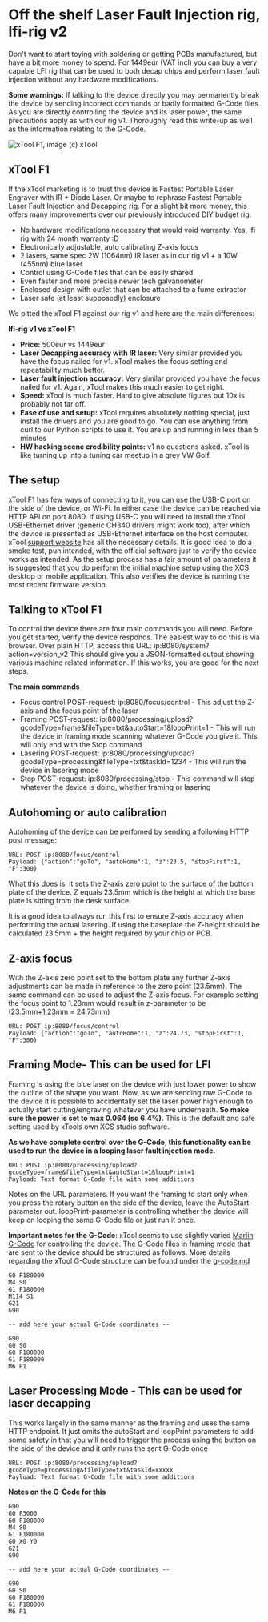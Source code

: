 # Off the shelf Laser Fault Injection rig, lfi-rig v2
Don't want to start toying with soldering or getting PCBs manufactured, but have a bit more money to spend. For 1449eur (VAT incl) you can buy a very capable LFI rig that can be used to both decap chips and perform laser fault injection without any hardware modifications. 

**Some warnings:** If talking to the device directly you may permanently break the device by sending incorrect commands or badly formatted G-Code files. As you are directly controlling the device and its laser power, the same precautions apply as with our rig v1. Thoroughly read this write-up as well as the information relating to the G-Code.

![xTool F1, image (c) xTool](/Other/Images/xtool-f1.png)

## xTool F1
If the xTool marketing is to trust this device is Fastest Portable Laser Engraver with IR + Diode Laser. Or maybe to rephrase Fastest Portable Laser Fault Injection and Decapping rig. For a slight bit more money, this offers many improvements over our previously introduced DIY budget rig. 

- No hardware modifications necessary that would void warranty. Yes, lfi rig with 24 month warranty :D 
- Electronically adjustable, auto calibrating Z-axis focus
- 2 lasers, same spec 2W (1064nm) IR laser as in our rig v1 + a 10W (455nm) blue laser
- Control using G-Code files that can be easily shared
- Even faster and more precise newer tech galvanometer
- Enclosed design with outlet that can be attached to a fume extractor
- Laser safe (at least supposedly) enclosure

We pitted the xTool F1 against our rig v1 and here are the main differences:

**lfi-rig v1 vs xTool F1**
- **Price:** 500eur vs 1449eur
- **Laser Decapping accuracy with IR laser:** Very similar provided you have the focus nailed for v1. xTool makes the focus setting and repeatability much better.
- **Laser fault injection accuracy:** Very similar provided you have the focus nailed for v1. Again, xTool makes this much easier to get right.
- **Speed:** xTool is much faster. Hard to give absolute figures but 10x is probably not far off.
- **Ease of use and setup:** xTool requires absolutely nothing special, just install the drivers and you are good to go. You can use anything from curl to our Python scripts to use it. You are up and running in less than 5 minutes
- **HW hacking scene credibility points:** v1 no questions asked. xTool is like turning up into a tuning car meetup in a grey VW Golf.

## The setup
xTool F1 has few ways of connecting to it, you can use the USB-C port on the side of the device, or Wi-Fi. In either case the device can be reached via HTTP API on port 8080. If using USB-C you will need to install the xTool USB-Ethernet driver (generic CH340 drivers might work too), after which the device is presented as USB-Ethernet interface on the host computer. xTool [support website](https://support.xtool.com/product/2) has all the necessary details. It is good idea to do a smoke test, pun intended, with the official software just to verify the device works as intended. As the setup process has a fair amount of parameters it is suggested that you do perform the initial machine setup using the XCS desktop or mobile application. This also verifies the device is running the most recent firmware version.


## Talking to xTool F1
To control the device there are four main commands you will need. Before you get started, verify the device responds. The easiest way to do this is via browser. Over plain HTTP, access this URL: ip:8080/system?action=version_v2 This should give you a JSON-formatted output showing various machine related information. If this works, you are good for the next steps.

**The main commands**
- Focus control POST-request: ip:8080/focus/control - This adjust the Z-axis and the focus point of the laser
- Framing POST-request: ip:8080/processing/upload?gcodeType=frame&fileType=txt&autoStart=1&loopPrint=1 - This will run the device in framing mode scanning whatever G-Code you give it. This will only end with the Stop command
- Lasering POST-request: ip:8080/processing/upload?gcodeType=processing&fileType=txt&taskId=1234 - This will run the device in lasering mode
- Stop POST-request: ip:8080/processing/stop - This command will stop whatever the device is doing, whether framing or lasering


## Autohoming or auto calibration
Autohoming of the device can be perfomed by sending a following HTTP post message:

```
URL: POST ip:8080/focus/control
Payload: {"action":"goTo", "autoHome":1, "z":23.5, "stopFirst":1, "F":300}
```

What this does is, it sets the Z-axis zero point to the surface of the bottom plate of the device. Z equals 23.5mm which is the height at which the base plate is sitting from the desk surface.

It is a good idea to always run this first to ensure Z-axis accuracy when performing the actual lasering. If using the baseplate the Z-height should be calculated 23.5mm + the height required by your chip or PCB.

## Z-axis focus
With the Z-axis zero point set to the bottom plate any further Z-axis adjustments can be made in reference to the zero point (23.5mm). The same command can be used to adjust the Z-axis focus. For example setting the focus point to 1.23mm would result in z-parameter to be (23.5mm+1.23mm = 24.73mm)

```
URL: POST ip:8080/focus/control
Payload: {"action":"goTo", "autoHome":1, "z":24.73, "stopFirst":1, "F":300}
```

## Framing Mode- This can be used for LFI
Framing is using the blue laser on the device with just lower power to show the outline of the shape you want. Now, as we are sending raw G-Code to the device it is possible to accidentally set the laser power high enough to actually start cutting/engraving whatever you have underneath. **So make sure the power is set to max 0.064 (so 6.4%).** This is the default and safe setting used by xTools own XCS studio software.

**As we have complete control over the G-Code, this functionality can be used to run the device in a looping laser fault injection mode.**

```
URL: POST ip:8080/processing/upload?gcodeType=frame&fileType=txt&autoStart=1&loopPrint=1
Payload: Text format G-Code file with some additions
```

Notes on the URL parameters. If you want the framing to start only when you press the rotary button on the side of the device, leave the AutoStart-parameter out. loopPrint-parameter is controlling whether the device will keep on looping the same G-Code file or just run it once. 

**Important notes for the G-Code**:
xTool seems to use slightly varied [Marlin G-Code](https://marlinfw.org/meta/gcode/) for controlling the device. The G-Code files in framing mode that are sent to the device should be structured as follows. More details regarding the xTool G-Code structure can be found under the [g-code.md](/rigv2/g-code.md)

```
G0 F180000
M4 S0
G1 F180000
M114 S1
G21
G90

-- add here your actual G-Code coordinates --

G90
G0 S0
G0 F180000
G1 F180000
M6 P1
```

## Laser Processing Mode - This can be used for laser decapping
This works largely in the same manner as the framing and uses the same HTTP endpoint. It just omits the autoStart and loopPrint parameters to add some safety in that you will need to trigger the process using the button on the side of the device and it only runs the sent G-Code once

```
URL: POST ip:8080/processing/upload?gcodeType=processing&fileType=txt&taskId=xxxxx 
Payload: Text format G-Code file with some additions
```

**Notes on the G-Code for this**
```
G90
G0 F3000
G0 F180000
M4 S0
G1 F180000
G0 X0 Y0
G21
G90

-- add here your actual G-Code coordinates --

G90
G0 S0
G0 F180000
G1 F180000
M6 P1
```
